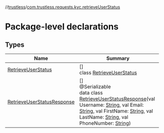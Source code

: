 //[trustless](../../index.md)/[com.trustless.requests.kyc.retrieveUserStatus](index.md)

# Package-level declarations

## Types

| Name | Summary |
|---|---|
| [RetrieveUserStatus](-retrieve-user-status/index.md) | []<br>class [RetrieveUserStatus](-retrieve-user-status/index.md) |
| [RetrieveUserStatusResponse](-retrieve-user-status-response/index.md) | []<br>@Serializable<br>data class [RetrieveUserStatusResponse](-retrieve-user-status-response/index.md)(val Username: [String](https://kotlinlang.org/api/latest/jvm/stdlib/kotlin/-string/index.html), val Email: [String](https://kotlinlang.org/api/latest/jvm/stdlib/kotlin/-string/index.html), val FirstName: [String](https://kotlinlang.org/api/latest/jvm/stdlib/kotlin/-string/index.html), val LastName: [String](https://kotlinlang.org/api/latest/jvm/stdlib/kotlin/-string/index.html), val PhoneNumber: [String](https://kotlinlang.org/api/latest/jvm/stdlib/kotlin/-string/index.html)) |
